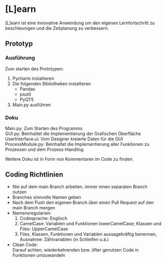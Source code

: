 # [L]earn
[L]earn ist eine innovative Anwendung um den eigenen Lernfortschritt zu beschleunigen und die Zeitplanung zu verbessern.

## Prototyp
### Ausführung
Zum starten des Prototypen:
  1. Pycharm installieren
  2. Die folgenden Bibliotheken installieren
      - Pandas
      - psutil
      - PyQT5
  3. Main.py ausführen

### Doku
Main.py: Zum Starten des Programms <br>
GUI.py: Beinhaltet die Implementierung der Grafischen Oberfläche <br>
UserInterface.ui: Vom Designer kreierte Daten für die GUI <br>
ProcessModule.py: Beinhaltet die Implementierung aller Funktionen zu Prozessen und dem Prozess-Handling

Weitere Doku ist in Form von Kommentaren im Code zu finden.

## Coding Richtlinien
- Nie auf dem main Branch arbeiten, immer einen separaten Branch nutzen
- Branches sinnvolle Namen geben
- Nach dem Push den eigenen Branch über einen Pull Request auf den main Branch mergen
- Namensregularien:
  1. Codesprache: Englisch
  2. CamelCase: Variablen und Funktionen lowerCamelCase; Klassen und Files: UpperCamelCase
  3. Files, Klassen, Funktionen und Variablen aussagekräftig benennen, Ausnahme: Zählvariablen (in Schleifen u.ä.)
- Clean Code: <br>
    Darauf achten, wiederkehrenden bzw. öfter genutzen Code in Funktionen umzuwandeln
